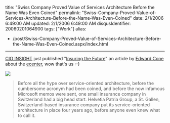 title: "Swiss Company Proved Value of Services Architecture Before the Name Was Even Coined"
permalink: "Swiss-Company-Proved-Value-of-Services-Architecture-Before-the-Name-Was-Even-Coined"
date: 2/1/2006 6:49:00 AM
updated: 2/1/2006 6:49:00 AM
disqusIdentifier: 20060201064900
tags: ["Work"]
alias:
 - /post/Swiss-Company-Proved-Value-of-Services-Architecture-Before-the-Name-Was-Even-Coined.aspx/index.html
---



[CIO INSIGHT](http://www.cioinsight.com/) just published "[Insuring the 
Future](http://www.cioinsight.com/article2/0,1540,1913783,00.asp)" an article by [Edward 
Cone](http://edcone.typepad.com/wordup/) about the [ecenter,](http://weblogs.asp.net/lkempe/archive/2005/12/24/433925.aspx) 
wow that's us :-)
<!-- more -->

![](http://www.didierbeck.com/pics/200601/cioinsight.jpg)

> Before all the hype over service-oriented architecture, before the 
  cumbersome acronym had been coined, and before the now infamous Microsoft 
  memos were sent, one small insurance company in Switzerland had a big head 
  start. Helvetia Patria Group, a St. Gallen, Switzerland-based insurance 
  company put its service-oriented architecture in place four years ago, before 
  anyone even knew what to call it.
